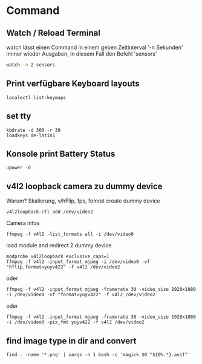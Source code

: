 # Command

## Watch / Reload Terminal
watch lässt einen Command in einem geben Zeitinterval '-n Sekunden' immer wieder Ausgaben, in diesem Fall den Befehl 'sensors'
````bash
watch -n 2 sensors
````
## Print verfügbare Keyboard layouts
````
localectl list-keymaps
````
## set tty
````
kbdrate -d 300 -r 30
loadkeys de-latin1
````
## Konsole print Battery Status
````
upower -d
````

## v4l2 loopback camera zu dummy device
Warum? Skalierung, v/hFlip, fps, fomrat
create dummy device
```
v4l2loopback-ctl add /dev/video2 
```
Camera infos
```
ffmpeg -f v4l2 -list_formats all -i /dev/video0
```
load module and redirect 2 dummy device
```
modprobe v4l2loopback exclusive_caps=1
ffmpeg -f v4l2 -input_format mjpeg -i /dev/video0 -vf "hflip,format=yuyv422" -f v4l2 /dev/video2
```
oder
```
ffmpeg -f v4l2 -input_format mjpeg -framerate 30 -video_size 1920x1080 -i /dev/video0 -vf "format=yuyv422" -f v4l2 /dev/video2
```
oder
```
ffmpeg -f v4l2 -input_format mjpeg -framerate 30 -video_size 1920x1080 -i /dev/video0 -pix_fmt yuyv422 -f v4l2 /dev/video2
```

## find image type in dir and convert
```
find . -name '*.png' | xargs -n 1 bash -c 'magick $0 "${0%.*}.avif"'
```
